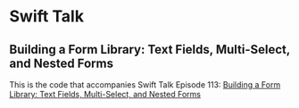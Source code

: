 # Swift Talk
## Building a Form Library: Text Fields, Multi-Select, and Nested Forms

This is the code that accompanies Swift Talk Episode 113: [Building a Form Library: Text Fields, Multi-Select, and Nested Forms](https://talk.objc.io/episodes/S01E113-text-fields-multi-select-and-nested-forms)
